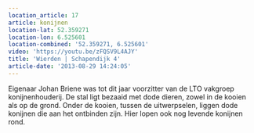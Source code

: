 ```yaml
---
location_article: 17
article: konijnen
location-lat: 52.359271
location-lon: 6.525601
location-combined: '52.359271, 6.525601'
video: 'https://youtu.be/zFQSV9L4AJY'
title: 'Wierden | Schapendijk 4'
article-date: '2013-08-29 14:24:05'
---
```


Eigenaar Johan Briene was tot dit jaar voorzitter van de LTO vakgroep konijnenhouderij. De stal ligt bezaaid met dode dieren, zowel in de kooien als op de grond. Onder de kooien, tussen de uitwerpselen, liggen dode konijnen die aan het ontbinden zijn. Hier lopen ook nog levende konijnen rond.